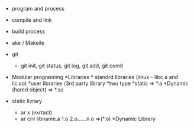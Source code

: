 * program and process
* compile and link
* build process
* ake / Makeile
* git
    * git init, git status, git log, git add, git comit

* Modular programimg
    *Libraries
        * standrd libraries (linux - libc.a and lic.so)
        *user libraries /3rd party library
    *two type
        *static => *.a
        *Dynamic (hared object) => *.so
* static livrary
    * ar x (exrtact)
    * ar crv libname.a 1.o 2.o......n.o =>(*.o)
*Dynamic Library                